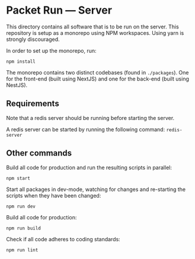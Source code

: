 # Packet Run — Server
This directory contains all software that is to be run on the server. This
repository is setup as a monorepo using NPM workspaces. Using yarn is strongly
discouraged. 

In order to set up the monorepo, run:

```
npm install
```

The monorepo contains two distinct codebases (found in `./packages`). One for
the front-end (built using NextJS) and one for the back-end (built using NestJS).

## Requirements
Note that a redis server should be running before starting the server.

A redis server can be started by running the following command:
``
redis-server
``

## Other commands
Build all code for production and run the resulting scripts in parallel:
```
npm start
```

Start all packages in dev-mode, watching for changes and re-starting the scripts
when they have been changed:
```
npm run dev
```

Build all code for production:
```
npm run build
```

Check if all code adheres to coding standards:
```
npm run lint
```
